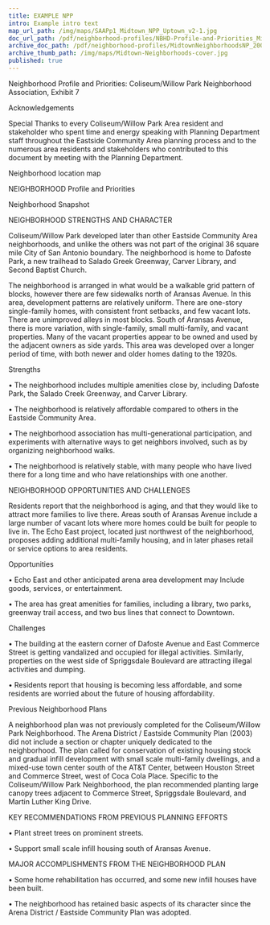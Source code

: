 ```yaml
---
title: EXAMPLE NPP
intro: Example intro text
map_url_path: /img/maps/SAAPp1_Midtown_NPP_Uptown_v2-1.jpg
doc_url_path: /pdf/neighborhood-profiles/NBHD-Profile-and-Priorities_Midtown_Uptown_v3.pdf
archive_doc_path: /pdf/neighborhood-profiles/MidtownNeighborhoodsNP_2000.pdf
archive_thumb_path: /img/maps/Midtown-Neighborhoods-cover.jpg
published: true
---
```


<p>Neighborhood Profile and Priorities: Coliseum/Willow Park Neighborhood Association, Exhibit 7</p>
<p>Acknowledgements</p>
<p>Special Thanks to every Coliseum/Willow Park Area resident and stakeholder who spent time and energy speaking with Planning Department staff throughout the Eastside Community Area planning process and to the numerous area residents and stakeholders who contributed to this document by meeting with the Planning Department.</p>
<p>Neighborhood location map</p>
<p>NEIGHBORHOOD Profile and Priorities</p>
<p>Neighborhood Snapshot</p>
<p>NEIGHBORHOOD STRENGTHS AND CHARACTER</p>
<p>Coliseum/Willow Park developed later than other Eastside Community Area neighborhoods, and unlike the others was not part of the original 36 square mile City of San Antonio boundary. The neighborhood is home to Dafoste Park, a new trailhead to Salado Greek Greenway, Carver Library, and Second Baptist Church.</p>
<p>The neighborhood is arranged in what would be a walkable grid pattern of blocks, however there are few sidewalks north of Aransas Avenue. In this area, development patterns are relatively uniform. There are one-story single-family homes, with consistent front setbacks, and few vacant lots. There are unimproved alleys in most blocks. South of Aransas Avenue, there is more variation, with single-family, small multi-family, and vacant properties. Many of the vacant properties appear to be owned and used by the adjacent owners as side yards. This area was developed over a longer period of time, with both newer and older homes dating to the 1920s.</p>
<p>Strengths</p>
<p>&bull; The neighborhood includes multiple amenities close by, including Dafoste Park, the Salado Creek Greenway, and Carver Library.</p>
<p>&bull; The neighborhood is relatively affordable compared to others in the Eastside Community Area.</p>
<p>&bull; The neighborhood association has multi-generational participation, and experiments with alternative ways to get neighbors involved, such as by organizing neighborhood walks.</p>
<p>&bull; The neighborhood is relatively stable, with many people who have lived there for a long time and who have relationships with one another.</p>
<p>NEIGHBORHOOD OPPORTUNITIES AND CHALLENGES</p>
<p>Residents report that the neighborhood is aging, and that they would like to attract more families to live there. Areas south of Aransas Avenue include a large number of vacant lots where more homes could be built for people to live in. The Echo East project, located just northwest of the neighborhood, proposes adding additional multi-family housing, and in later phases retail or service options to area residents.</p>
<p>Opportunities</p>
<p>&bull; Echo East and other anticipated arena area development may Include goods, services, or entertainment.</p>
<p>&bull; The area has great amenities for families, including a library, two parks, greenway trail access, and two bus lines that connect to Downtown.</p>
<p>Challenges</p>
<p>&bull; The building at the eastern corner of Dafoste Avenue and East Commerce Street is getting vandalized and occupied for illegal activities. Similarly, properties on the west side of Spriggsdale Boulevard are attracting illegal activities and dumping.</p>
<p>&bull; Residents report that housing is becoming less affordable, and some residents are worried about the future of housing affordability.</p>
<p>Previous Neighborhood Plans</p>
<p>A neighborhood plan was not previously completed for the Coliseum/Willow Park Neighborhood. The Arena District / Eastside Community Plan (2003) did not include a section or chapter uniquely dedicated to the neighborhood. The plan called for conservation of existing housing stock and gradual infill development with small scale multi-family dwellings, and a mixed-use town center south of the AT&amp;T Center, between Houston Street and Commerce Street, west of Coca Cola Place. Specific to the Coliseum/Willow Park Neighborhood, the plan recommended planting large canopy trees adjacent to Commerce Street, Spriggsdale Boulevard, and Martin Luther King Drive.</p>
<p>KEY RECOMMENDATIONS FROM PREVIOUS PLANNING EFFORTS</p>
<p>&bull; Plant street trees on prominent streets.</p>
<p>&bull; Support small scale infill housing south of Aransas Avenue.</p>
<p>MAJOR ACCOMPLISHMENTS FROM THE NEIGHBORHOOD PLAN</p>
<p>&bull; Some home rehabilitation has occurred, and some new infill houses have been built.</p>
<p>&bull; The neighborhood has retained basic aspects of its character since the Arena District / Eastside Community Plan was adopted.</p>
<p>&nbsp;</p>
<p>&nbsp;</p>
